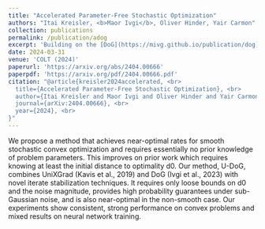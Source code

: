 ```yaml
---
title: "Accelerated Parameter-Free Stochastic Optimization"
authors: "Itai Kreisler, <b>Maor Ivgi</b>, Oliver Hinder, Yair Carmon"
collection: publications
permalink: /publication/adog
excerpt: 'Building on the [DoG](https://mivg.github.io/publication/dog){:target="_blank" rel="noopener noreferrer"} optimizer, ADoG is a tuning-free dynamic accelerated SGD step size formula, backed by strong theoretical guarantees and empirically demonstrated to work well in the convex settings.'
date: 2024-03-31
venue: 'COLT (2024)'
paperurl: 'https://arxiv.org/abs/2404.00666'
paperpdf: 'https://arxiv.org/pdf/2404.00666.pdf'
citation: "@article{kreisler2024accelerated, <br>
  title={Accelerated Parameter-Free Stochastic Optimization}, <br>
  author={Itai Kreisler and Maor Ivgi and Oliver Hinder and Yair Carmon}, <br>
  journal={arXiv:2404.00666}, <br>
  year={2024}, <br>
}"
---
```

We propose a method that achieves near-optimal rates for smooth stochastic convex optimization and requires essentially no prior knowledge of problem parameters. This improves on prior work which requires knowing at least the initial distance to optimality d0. Our method, U-DoG, combines UniXGrad (Kavis et al., 2019) and DoG (Ivgi et al., 2023) with novel iterate stabilization techniques. It requires only loose bounds on d0 and the noise magnitude, provides high probability guarantees under sub-Gaussian noise, and is also near-optimal in the non-smooth case. Our experiments show consistent, strong performance on convex problems and mixed results on neural network training.